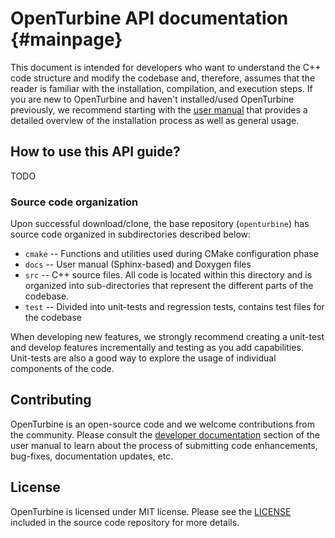 # OpenTurbine API documentation {#mainpage}

This document is intended for developers who want to understand the C++ code
structure and modify the codebase and, therefore, assumes that the reader is
familiar with the installation, compilation, and execution steps. If you are new to
OpenTurbine and haven't installed/used OpenTurbine previously, we recommend starting
with the [user manual](https://exawind.github.io/openturbine/) that provides a detailed
overview of the installation process as well as general usage.

## How to use this API guide?

TODO

### Source code organization

Upon successful download/clone, the base repository (`openturbine`) has source code
organized in subdirectories described below:

- `cmake` -- Functions and utilities used during CMake configuration phase
- `docs` -- User manual (Sphinx-based) and Doxygen files
- `src` -- C++ source files. All code is located within this directory and is
  organized into sub-directories that represent the different parts of the codebase.
- `test` -- Divided into unit-tests and regression tests, contains test files for
  the codebase

When developing new features, we strongly recommend creating a unit-test and
develop features incrementally and testing as you add capabilities. Unit-tests
are also a good way to explore the usage of individual components of the code.

## Contributing

OpenTurbine is an open-source code and we welcome contributions from the community.
Please consult the [developer
documentation](https://exawind.github.io/openturbine/developer/index.html) section
of the user manual to learn about the process of submitting code enhancements,
bug-fixes, documentation updates, etc.

## License

OpenTurbine is licensed under MIT license. Please see the
[LICENSE](https://github.com/Exawind/openturbine/blob/main/LICENSE) included in
the source code repository for more details.
